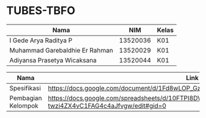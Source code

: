 # TUBES-TBFO

Nama | NIM | Kelas
--- | --- | --- 
I Gede Arya Raditya P | 13520036 | K01 
Muhammad Garebaldhie Er Rahman | 13520029 | K01 
Adiyansa Prasetya Wicaksana | 13520044 | K01 


Nama | Link 
--- | --- 
Spesifikasi | https://docs.google.com/document/d/1Fd8wLOP_GzJ66atpw1yK1_S1dLCFQcKFTgnePFHql7Y/edit 
Pembagian Kelompok | https://docs.google.com/spreadsheets/d/10FTPI8DVEaKu22H90p2-twzi4ZX4vC1FAG4c4aJfvgw/edit#gid=0
